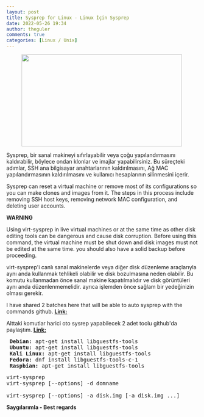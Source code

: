 ```yaml
---
layout: post
title: Sysprep for Linux - Linux İçin Sysprep
date: 2022-05-26 19:34
author: theguler
comments: true
categories: [Linux / Unix]
---
```

<!-- wp:image {"id":3252,"width":421,"height":241,"sizeSlug":"large","linkDestination":"none"} -->
<figure class="wp-block-image size-large is-resized"><img src="https://farukguler.com/assets/post_images/sudo.jpg?w=297" alt="" class="wp-image-3252" width="421" height="241" /></figure>
<!-- /wp:image -->

<!-- wp:paragraph -->
<p>Sysprep, bir sanal makineyi sıfırlayabilir veya çoğu yapılandırmasını kaldırabilir, böylece ondan klonlar ve imajlar yapabilirsiniz.&nbsp;Bu süreçteki adımlar, SSH ana bilgisayar anahtarlarının kaldırılmasını, Ağ MAC yapılandırmasının kaldırılmasını ve kullanıcı hesaplarının silinmesini içerir.&nbsp;</p>
<!-- /wp:paragraph -->

<!-- wp:paragraph -->
<p>Sysprep can reset a virtual machine or remove most of its configurations so you can make clones and images from it. The steps in this process include removing SSH host keys, removing network MAC configuration, and deleting user accounts.</p>
<!-- /wp:paragraph -->

<!-- wp:paragraph -->
<p><strong>WARNING</strong></p>
<!-- /wp:paragraph -->

<!-- wp:paragraph -->
<p>Using virt-sysprep in live virtual machines or at the same time as other disk editing tools can be dangerous and cause disk corruption. Before using this command, the virtual machine must be shut down and disk images must not be edited at the same time. you should also have a solid backup before proceeding.</p>
<!-- /wp:paragraph -->

<!-- wp:paragraph -->
<p>virt-sysprep'i canlı sanal makinelerde veya diğer disk düzenleme araçlarıyla aynı anda kullanmak tehlikeli olabilir ve disk bozulmasına neden olabilir. Bu komutu kullanmadan önce sanal makine kapatılmalıdır ve disk görüntüleri aynı anda düzenlenmemelidir. ayrıca işlemden önce sağlam bir yedeğinizin olması gerekir.</p>
<!-- /wp:paragraph -->

<!-- wp:paragraph -->
<p>I have shared 2 batches here that will be able to auto sysprep with the commands github. <strong><a href="https://github.com/theguler0x/Linux-Tools">Link:</a></strong></p>
<!-- /wp:paragraph -->

<!-- wp:paragraph -->
<p>Alttaki komutlar harici oto sysrep yapabilecek 2 adet toolu github'da paylaştım. <a href="https://github.com/theguler0x/Linux-Tools"><strong>Link:</strong></a></p>
<!-- /wp:paragraph -->

<!-- wp:preformatted -->
<pre class="wp-block-preformatted"> <strong>Debian:</strong> apt-get install libguestfs-tools
 <strong>Ubuntu:</strong> apt-get install libguestfs-tools
 <strong>Kali Linux:</strong> apt-get install libguestfs-tools
 <strong>Fedora:</strong> dnf install libguestfs-tools-c-1
 <strong>Raspbian:</strong> apt-get install libguestfs-tools</pre>
<!-- /wp:preformatted -->

<!-- wp:preformatted -->
<pre class="wp-block-preformatted">virt-sysprep
virt-sysprep [--options] -d domname

virt-sysprep [--options] -a disk.img [-a disk.img ...]</pre>
<!-- /wp:preformatted -->

<!-- wp:paragraph -->
<p><strong>Saygılarımla - Best regards</strong></p>
<!-- /wp:paragraph -->
